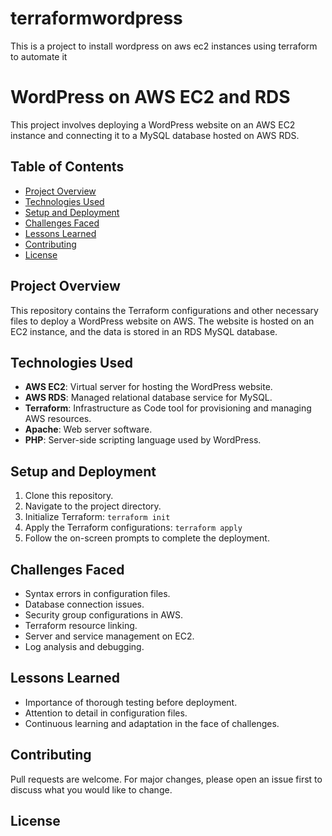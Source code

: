 # terraformwordpress
This is a project to install wordpress on aws ec2 instances using terraform to automate it 

# WordPress on AWS EC2 and RDS

This project involves deploying a WordPress website on an AWS EC2 instance and connecting it to a MySQL database hosted on AWS RDS.

## Table of Contents

- [Project Overview](#project-overview)
- [Technologies Used](#technologies-used)
- [Setup and Deployment](#setup-and-deployment)
- [Challenges Faced](#challenges-faced)
- [Lessons Learned](#lessons-learned)
- [Contributing](#contributing)
- [License](#license)

## Project Overview

This repository contains the Terraform configurations and other necessary files to deploy a WordPress website on AWS. The website is hosted on an EC2 instance, and the data is stored in an RDS MySQL database.

## Technologies Used

- **AWS EC2**: Virtual server for hosting the WordPress website.
- **AWS RDS**: Managed relational database service for MySQL.
- **Terraform**: Infrastructure as Code tool for provisioning and managing AWS resources.
- **Apache**: Web server software.
- **PHP**: Server-side scripting language used by WordPress.

## Setup and Deployment

1. Clone this repository.
2. Navigate to the project directory.
3. Initialize Terraform: `terraform init`
4. Apply the Terraform configurations: `terraform apply`
5. Follow the on-screen prompts to complete the deployment.

## Challenges Faced

- Syntax errors in configuration files.
- Database connection issues.
- Security group configurations in AWS.
- Terraform resource linking.
- Server and service management on EC2.
- Log analysis and debugging.

## Lessons Learned

- Importance of thorough testing before deployment.
- Attention to detail in configuration files.
- Continuous learning and adaptation in the face of challenges.

## Contributing

Pull requests are welcome. For major changes, please open an issue first to discuss what you would like to change.

## License


